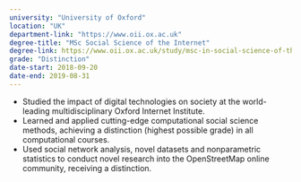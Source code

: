 ```yaml
---
university: "University of Oxford"
location: "UK"
department-link: "https://www.oii.ox.ac.uk"
degree-title: "MSc Social Science of the Internet"
degree-link: https://www.oii.ox.ac.uk/study/msc-in-social-science-of-the-internet/
grade: "Distinction"
date-start: 2018-09-20
date-end: 2019-08-31
---
```


- Studied the impact of digital technologies on society at the world-leading multidisciplinary Oxford Internet Institute.
- Learned and applied cutting-edge computational social science methods, achieving a distinction (highest possible grade) in all computational courses.
- Used social network analysis, novel datasets and nonparametric statistics to conduct novel research into the OpenStreetMap online community, receiving a distinction.
